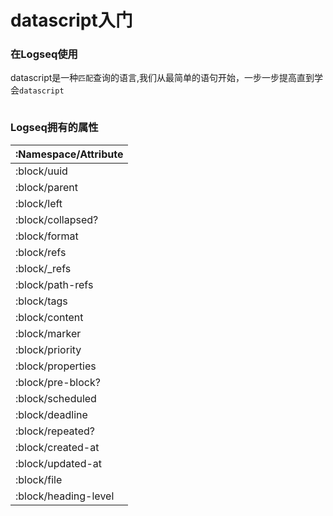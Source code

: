 # datascript入门

### 在Logseq使用

datascript是一种`匹配`查询的语言,我们从最简单的语句开始，一步一步提高直到学会`datascript`

```datascript

```

### Logseq拥有的属性

| :Namespace/Attribute |
| :------------------- |
| :block/uuid          |
| :block/parent        |
| :block/left          |
| :block/collapsed?    |
| :block/format        |
| :block/refs          |
| :block/_refs         |
| :block/path-refs     |
| :block/tags          |
| :block/content       |
| :block/marker        |
| :block/priority      |
| :block/properties    |
| :block/pre-block?    |
| :block/scheduled     |
| :block/deadline      |
| :block/repeated?     |
| :block/created-at    |
| :block/updated-at    |
| :block/file          |
| :block/heading-level |
